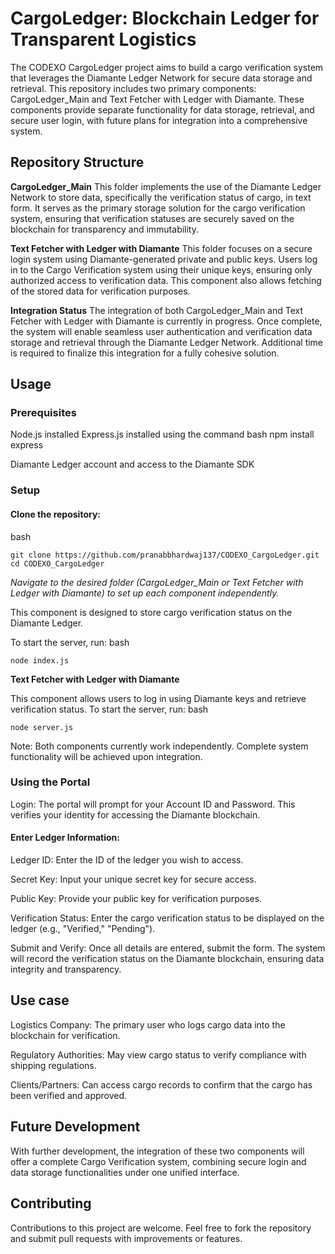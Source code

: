 # CargoLedger: Blockchain Ledger for Transparent Logistics
The CODEXO CargoLedger project aims to build a cargo verification system that leverages the Diamante Ledger Network for secure data storage and retrieval. This repository includes two primary components: CargoLedger_Main and Text Fetcher with Ledger with Diamante. These components provide separate functionality for data storage, retrieval, and secure user login, with future plans for integration into a comprehensive system.

## Repository Structure
**CargoLedger_Main**
This folder implements the use of the Diamante Ledger Network to store data, specifically the verification status of cargo, in text form. It serves as the primary storage solution for the cargo verification system, ensuring that verification statuses are securely saved on the blockchain for transparency and immutability.

**Text Fetcher with Ledger with Diamante**
This folder focuses on a secure login system using Diamante-generated private and public keys. Users log in to the Cargo Verification system using their unique keys, ensuring only authorized access to verification data. This component also allows fetching of the stored data for verification purposes.

**Integration Status**
The integration of both CargoLedger_Main and Text Fetcher with Ledger with Diamante is currently in progress. Once complete, the system will enable seamless user authentication and verification data storage and retrieval through the Diamante Ledger Network. Additional time is required to finalize this integration for a fully cohesive solution.

## Usage
### Prerequisites
Node.js installed
Express.js installed using the command
bash
    npm install express

Diamante Ledger account and access to the Diamante SDK

### Setup
#### Clone the repository:

bash

    git clone https://github.com/pranabbhardwaj137/CODEXO_CargoLedger.git
    cd CODEXO_CargoLedger
    
*Navigate to the desired folder (CargoLedger_Main or Text Fetcher with Ledger with Diamante) to set up each component independently.*


This component is designed to store cargo verification status on the Diamante Ledger.

To start the server, run:
bash

    node index.js

**Text Fetcher with Ledger with Diamante**

This component allows users to log in using Diamante keys and retrieve verification status.
To start the server, run:
bash

    node server.js

Note: Both components currently work independently. Complete system functionality will be achieved upon integration.

### Using the Portal

Login: The portal will prompt for your Account ID and Password. This verifies your identity for accessing the Diamante blockchain.

#### Enter Ledger Information:

Ledger ID: Enter the ID of the ledger you wish to access.

Secret Key: Input your unique secret key for secure access.

Public Key: Provide your public key for verification purposes.

Verification Status: Enter the cargo verification status to be displayed on the ledger (e.g., "Verified," "Pending").

Submit and Verify: Once all details are entered, submit the form. The system will record the verification status on the Diamante blockchain, ensuring data integrity and transparency.


## Use case
Logistics Company: The primary user who logs cargo data into the blockchain for verification.

Regulatory Authorities: May view cargo status to verify compliance with shipping regulations.

Clients/Partners: Can access cargo records to confirm that the cargo has been verified and approved.


## Future Development
With further development, the integration of these two components will offer a complete Cargo Verification system, combining secure login and data storage functionalities under one unified interface.

## Contributing
Contributions to this project are welcome. Feel free to fork the repository and submit pull requests with improvements or features.
